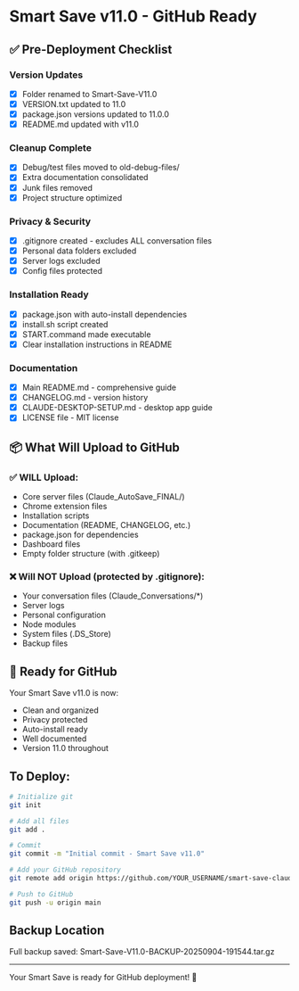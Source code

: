 # Smart Save v11.0 - GitHub Ready

## ✅ Pre-Deployment Checklist

### Version Updates
- [x] Folder renamed to Smart-Save-V11.0
- [x] VERSION.txt updated to 11.0
- [x] package.json versions updated to 11.0.0
- [x] README.md updated with v11.0

### Cleanup Complete
- [x] Debug/test files moved to old-debug-files/
- [x] Extra documentation consolidated
- [x] Junk files removed
- [x] Project structure optimized

### Privacy & Security
- [x] .gitignore created - excludes ALL conversation files
- [x] Personal data folders excluded
- [x] Server logs excluded
- [x] Config files protected

### Installation Ready
- [x] package.json with auto-install dependencies
- [x] install.sh script created
- [x] START.command made executable
- [x] Clear installation instructions in README

### Documentation
- [x] Main README.md - comprehensive guide
- [x] CHANGELOG.md - version history
- [x] CLAUDE-DESKTOP-SETUP.md - desktop app guide
- [x] LICENSE file - MIT license

## 📦 What Will Upload to GitHub

### ✅ WILL Upload:
- Core server files (Claude_AutoSave_FINAL/)
- Chrome extension files
- Installation scripts
- Documentation (README, CHANGELOG, etc.)
- package.json for dependencies
- Dashboard files
- Empty folder structure (with .gitkeep)

### ❌ Will NOT Upload (protected by .gitignore):
- Your conversation files (Claude_Conversations/*)
- Server logs
- Personal configuration
- Node modules
- System files (.DS_Store)
- Backup files

## 🚀 Ready for GitHub

Your Smart Save v11.0 is now:
- Clean and organized
- Privacy protected
- Auto-install ready
- Well documented
- Version 11.0 throughout

## To Deploy:

```bash
# Initialize git
git init

# Add all files
git add .

# Commit
git commit -m "Initial commit - Smart Save v11.0"

# Add your GitHub repository
git remote add origin https://github.com/YOUR_USERNAME/smart-save-claude.git

# Push to GitHub
git push -u origin main
```

## Backup Location
Full backup saved: Smart-Save-V11.0-BACKUP-20250904-191544.tar.gz

---
Your Smart Save is ready for GitHub deployment! 🎉
